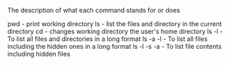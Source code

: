 The description of what each command stands for or does

pwd - print working directory
ls - list the files and directory in the current directory
cd - changes working directory the user's home directory
ls -l - To list all files and directories in a long format
ls -a -l - To list all files including the hidden ones in a long format
ls -l -s -a - To list file contents including hidden files
